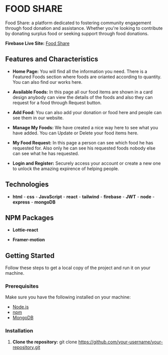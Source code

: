 # FOOD SHARE

Food Share: a platform dedicated to fostering community engagement through food donation and assistance. Whether you're looking to contribute by donating surplus food or seeking support through food donations.

**Firebase Live Site:** [Food Share](https://food-menu-ffbe8.web.app)


## Features and  Characteristics


- **Home Page:** You will find all the information you need. There is a Featured Foods section where foods are orianted according to quantity. You can also find our works here.

- **Available Foods:** In this page all our food items are shown in a card design anybody can view the details of the foods and also they can request for a food through Request button.

- **Add Food:** You can also add your donation or food here and people can see them in our website.

- **Manage My Foods:** We have created a nice way here to see what you have added. You can Update or Delete your food items here.

- **My Food Request:** In this page a person can see which food he has requested for. Also only he can see his requested foods nobody else can see what he has requested.

- **Login and Register:** Securely access your account or create a new one to unlock the amazing expirence of helping people.


## Technologies

- **html** - **css** - **JavaScript** - **react** - **tailwind** - **firebase** - **JWT** - **node** - **express** - **mongoDB**


## NPM Packages 

- **Lottie-react**

- **Framer-motion**

## Getting Started

Follow these steps to get a local copy of the project and run it on your machine.

### Prerequisites

Make sure you have the following installed on your machine:

- [Node.js](https://nodejs.org/en/download/)
- [npm](https://www.npmjs.com/get-npm)
- [MongoDB](https://www.mongodb.com/try/download/community)

### Installation

1. **Clone the repository:**
git clone https://github.com/your-username/your-repository.git
